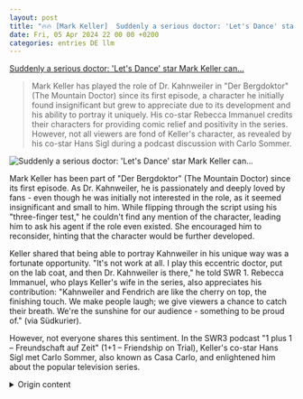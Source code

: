 ```yaml
---
layout: post
title: "🔥🔥 [Mark Keller]  Suddenly a serious doctor: 'Let's Dance' star Mark Keller can..."
date: Fri, 05 Apr 2024 22 00 00 +0200
categories: entries DE llm
---
```

[ Suddenly a serious doctor: 'Let's Dance' star Mark Keller can...](https://www.tvspielfilm.de/news/tv/ploetzlich-ein-serioeser-arzt-lets-dance-star-mark-keller-kann-beim-bergdoktor-auch-anders,12488935,ApplicationArticle.html)

> Mark Keller has played the role of Dr. Kahnweiler in "Der Bergdoktor" (The Mountain Doctor) since its first episode, a character he initially found insignificant but grew to appreciate due to its development and his ability to portray it uniquely. His co-star Rebecca Immanuel credits their characters for providing comic relief and positivity in the series. However, not all viewers are fond of Keller's character, as revealed by his co-star Hans Sigl during a podcast discussion with Carlo Sommer.

![ Suddenly a serious doctor: 'Let's Dance' star Mark Keller can...](https://a2.tvspielfilm.de/imedia/6234/11506234,Z1fV8Eu7By68s_Iz7EK4D1FMD0MrZZN+PR3cwN0p6kscAH9XAnWzk3K3MRsCKQL9BBXq3BkvpFWmYi22uQ_3mg==.jpg)

 Mark Keller has been part of "Der Bergdoktor" (The Mountain Doctor) since its first episode. As Dr. Kahnweiler, he is passionately and deeply loved by fans - even though he was initially not interested in the role, as it seemed insignificant and small to him. While flipping through the script using his "three-finger test," he couldn't find any mention of the character, leading him to ask his agent if the role even existed. She encouraged him to reconsider, hinting that the character would be further developed.

Keller shared that being able to portray Kahnweiler in his unique way was a fortunate opportunity. "It's not work at all. I play this eccentric doctor, put on the lab coat, and then Dr. Kahnweiler is there," he told SWR 1. Rebecca Immanuel, who plays Keller's wife in the series, also appreciates his contribution: "Kahnweiler and Fendrich are like the cherry on top, the finishing touch. We make people laugh; we give viewers a chance to catch their breath. We're the sunshine for our audience - something to be proud of." (via Südkurier).

However, not everyone shares this sentiment. In the SWR3 podcast "1 plus 1 – Freundschaft auf Zeit" (1+1 – Friendship on Trial), Keller's co-star Hans Sigl met Carlo Sommer, also known as Casa Carlo, and enlightened him about the popular television series.

<details>
  <summary>Origin content</summary>
  ---
layout: post
title: "🔥🔥 [Mark Keller] 'Plötzlich ein seriöser Arzt': 'Let's Dance'-Star Mark Keller kann beim ..."
date: Fri, 05 Apr 2024 22:00:00 +0200
categories: entries DE
---
['Plötzlich ein seriöser Arzt': 'Let's Dance'-Star Mark Keller kann beim ...](https://www.tvspielfilm.de/news/tv/ploetzlich-ein-serioeser-arzt-lets-dance-star-mark-keller-kann-beim-bergdoktor-auch-anders,12488935,ApplicationArticle.html)

!['Plötzlich ein seriöser Arzt': 'Let's Dance'-Star Mark Keller kann beim ...](https://a2.tvspielfilm.de/imedia/6234/11506234,Z1fV8Eu7By68s_Iz7EK4D1FMD0MrZZN+PR3cwN0p6kscAH9XAnWzk3K3MRsCKQL9BBXq3BkvpFWmYi22uQ_3mg==.jpg)

Seit der ersten Folge "Der Bergdoktor" ist Mark Keller dabei. Als Dr. Kahnweiler wird er von den Fans heiß und innig geliebt – dabei ist er längst nicht ...

Eigentlich wollte Mark Keller die Rolle beim "Bergdoktor" zunächst nicht, sie schien zu unwichtig, zu klein. Beim Blättern durchs Drehbuch mit seinem "Drei-Finger-Test" stieß er nirgends auf die Figur. Ob es sie überhaupt gäbe, wollte er von seiner Agentin wissen. "Die wird noch ausgebaut. […] Überleg's dir gut", redete sie ihm zu.

Dass er den Kahnweiler dann so anlegen konnte, wie er ist, sei ein großer Glücksfall gewesen. "Das ist keine Arbeit. Ich spiel' den verrückten Arzt, zieh den Kittel an und dann ist Dr. Kahnweiler da", erzählte er dem SWR 1.

Als Kahnweiler bringt Mark Keller Leichtigkeit in die Serie, das findet auch Rebecca Immanuel, die beim "Bergdoktor" seine Frau spielt: Kahnweiler und Fendrich "sind wie das Tüpfelchen auf dem i, die Kirsche auf der Torte. […] Wir bringen die Leute zum Lachen, wir ermöglichen den Zuschauern das Aufatmen. Wir sind der Sonnenschein für unser Publikum – darauf kann man stolz sein." (via Südkurier).

Aber das ist nicht überall so. Im SWR3-Podcast "1 plus 1 – Freundschaft auf Zeit" traf Kellers Kollege Hans Sigl auf Carlo Sommer aka Casa Carlo und klärte ihn auch über die Heimatserie auf.


</details>

